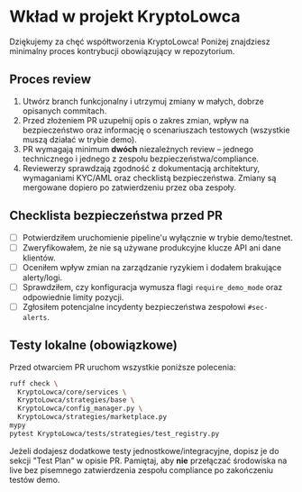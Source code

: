 # Wkład w projekt KryptoLowca

Dziękujemy za chęć współtworzenia KryptoLowca! Poniżej znajdziesz minimalny
proces kontrybucji obowiązujący w repozytorium.

## Proces review

1. Utwórz branch funkcjonalny i utrzymuj zmiany w małych, dobrze opisanych
   commitach.
2. Przed złożeniem PR uzupełnij opis o zakres zmian, wpływ na bezpieczeństwo oraz
   informację o scenariuszach testowych (wszystkie muszą działać w trybie demo).
3. PR wymagają minimum **dwóch** niezależnych review – jednego technicznego i
   jednego z zespołu bezpieczeństwa/compliance.
4. Reviewerzy sprawdzają zgodność z dokumentacją architektury, wymaganiami KYC/AML
   oraz checklistą bezpieczeństwa. Zmiany są mergowane dopiero po zatwierdzeniu
   przez oba zespoły.

## Checklista bezpieczeństwa przed PR

- [ ] Potwierdziłem uruchomienie pipeline'u wyłącznie w trybie demo/testnet.
- [ ] Zweryfikowałem, że nie są używane produkcyjne klucze API ani dane klientów.
- [ ] Oceniłem wpływ zmian na zarządzanie ryzykiem i dodałem brakujące alerty/logi.
- [ ] Sprawdziłem, czy konfiguracja wymusza flagi `require_demo_mode` oraz
      odpowiednie limity pozycji.
- [ ] Zgłosiłem potencjalne incydenty bezpieczeństwa zespołowi `#sec-alerts`.

## Testy lokalne (obowiązkowe)

Przed otwarciem PR uruchom wszystkie poniższe polecenia:

```bash
ruff check \
  KryptoLowca/core/services \
  KryptoLowca/strategies/base \
  KryptoLowca/config_manager.py \
  KryptoLowca/strategies/marketplace.py
mypy
pytest KryptoLowca/tests/strategies/test_registry.py
```

Jeżeli dodajesz dodatkowe testy jednostkowe/integracyjne, dopisz je do sekcji
"Test Plan" w opisie PR. Pamiętaj, aby **nie** przełączać środowiska na live
bez pisemnego zatwierdzenia zespołu compliance po zakończeniu testów demo.
